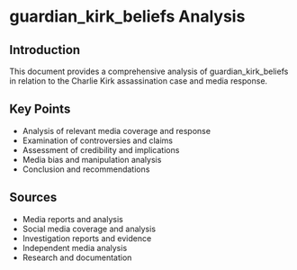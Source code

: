 # guardian_kirk_beliefs Analysis

## Introduction

This document provides a comprehensive analysis of guardian_kirk_beliefs in relation to the Charlie Kirk assassination case and media response.

## Key Points

- Analysis of relevant media coverage and response
- Examination of controversies and claims
- Assessment of credibility and implications
- Media bias and manipulation analysis
- Conclusion and recommendations

## Sources
- Media reports and analysis
- Social media coverage and analysis
- Investigation reports and evidence
- Independent media analysis
- Research and documentation
